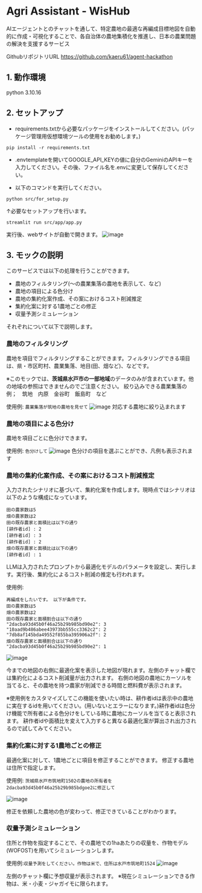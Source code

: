 # Agri Assistant - WisHub

AIエージェントとのチャットを通して、特定農地の最適な再編成目標地図を自動的に作成・可視化することで、各自治体の農地集積化を推進し、日本の農業問題の解決を支援するサービス​

GithubリポジトリURL
https://github.com/kaeru61/agent-hackathon



## 1. 動作環境
python 3.10.16

## 2. セットアップ
- requirements.txtから必要なパッケージをインストールしてください。(パッケージ管理用仮想環境ツールの使用をお勧めします。)
```
pip install -r requirements.txt
```

- .envtemplateを開いてGOOGLE_API_KEYの値に自分のGeminiのAPIキーを入力してください。その後、ファイル名を.envに変更して保存してください。

- 以下のコマンドを実行してください。
```
python src/for_setup.py
```
↑必要なセットアップを行います。
```
streamlit run src/app/app.py
```
実行後、webサイトが自動で開きます。
![image](https://github.com/user-attachments/assets/c794911f-3cad-4ecb-a6f5-990124e7d315)


## 3. モックの説明

このサービスでは以下の処理を行うことができます。
- 農地のフィルタリング(〜の農業集落の農地を表示して、など)
- 農地の項目による色分け
- 農地の集約化案作成、その案におけるコスト削減推定
- 集約化案に対する1農地ごとの修正
- 収量予測シミュレーション

それぞれについて以下で説明します。

### 農地のフィルタリング
農地を項目でフィルタリングすることができます。フィルタリングできる項目は、県・市区町村、農業集落、地目(田、畑など)、などです。

※このモックでは、**茨城県水戸市の一部地域**のデータのみが含まれています。他の地域の参照はできませんのでご注意ください。
絞り込みできる農業集落の例；　筑地　内原　金谷町　飯島町　など

使用例: `農業集落が筑地の農地を見せて`
![image](https://github.com/user-attachments/assets/cc703e3d-32f6-41b8-8a2f-3ff3ff8b0832)
対応する農地に絞り込まれます

### 農地の項目による色分け
農地を項目ごとに色分けできます。

使用例: `色分けして`
![image](https://github.com/user-attachments/assets/f2a10f67-cc30-4d36-aa7f-389329530fab)
色分けの項目を選ぶことができ、凡例も表示されます

### 農地の集約化案作成、その案におけるコスト削減推定
入力されたシナリオに基づいて、集約化案を作成します。現時点ではシナリオは以下のような構成になっています。
```
田の農家数は5
畑の農家数は2
田の既存農家と面積比は以下の通り
[耕作者id] : 2
[耕作者id] : 3
[耕作者id] : 2
畑の既存農家と面積比は以下の通り
[耕作者id] : 1
```
LLMは入力されたプロンプトから最適化モデルのパラメータを設定し、実行します。実行後、集約化によるコスト削減の推定も行われます。

使用例:
```Prompt
再編成をしたいです。 以下が条件です。
田の農家数は5
畑の農家数は2
田の既存農家と面積割合は以下の通り
"2dacba93d45b0f46a25b29b985bd90e2": 3
"10aad9b486abee43973bb555cc3362c2": 2
"7db8af145bda49552f855ba395906a2f": 2
畑の既存農家と面積割合は以下の通り
"2dacba93d45b0f46a25b29b985bd90e2": 1
```
![image](https://github.com/user-attachments/assets/2b8835e7-4533-43b3-93af-1dda3d73f662)

今までの地図の右側に最適化案を表示した地図が現れます。左側のチャット欄では集約化によるコスト削減量が出力されます。
右側の地図の農地にカーソルを当てると、その農地を持つ農家が削減できる時間と燃料費が表示されます。


※使用例をカスタマイズしてこの機能を使いたい時は、耕作者idは表示中の農地に実在するidを用いてください。(用いないとエラーになります。)耕作者idは色分け機能で所有者による色分けをしている時に農地にカーソルを当てると表示されます。
耕作者idや面積比を変えて入力すると異なる最適化案が算出され出力されるので試してみてください。

### 集約化案に対する1農地ごとの修正

最適化案に対して、1農地ごとに項目を修正することができます。
修正する農地は住所で指定します。

使用例: `茨城県水戸市筑地町1502の農地の所有者を2dacba93d45b0f46a25b29b985bdgoe2に修正して`

![image](https://github.com/user-attachments/assets/e3e5d805-aa0f-4224-a290-1cee5c09e4e7)

修正を依頼した農地の色が変わって、修正できていることがわかります。

### 収量予測シミュレーション

住所と作物を指定することで、その農地での1haあたりの収量を、作物モデル(WOFOST)を用いてシミュレーションします。

使用例:`収量予測をしてください。作物は米で、住所は水戸市筑地町1524`
![image](https://github.com/user-attachments/assets/5dc9542f-1fe3-4302-bf57-b4be0d337415)

左側のチャット欄に予想収量が表示されます。
※現在シミュレーションできる作物は、米・小麦・ジャガイモに限られます。

